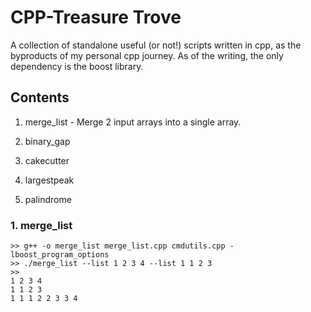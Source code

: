 # CPP-Treasure Trove
A collection of standalone useful (or not!) scripts written in cpp, as the byproducts of my personal cpp journey. As of the writing, the only dependency is the boost library.

## Contents
1. merge_list - Merge 2 input arrays into a single array.

2. binary_gap

3. cakecutter

4. largestpeak

5. palindrome

### 1. merge_list
```
>> g++ -o merge_list merge_list.cpp cmdutils.cpp -lboost_program_options
>> ./merge_list --list 1 2 3 4 --list 1 1 2 3
>>
1 2 3 4
1 1 2 3
1 1 1 2 2 3 3 4
```
